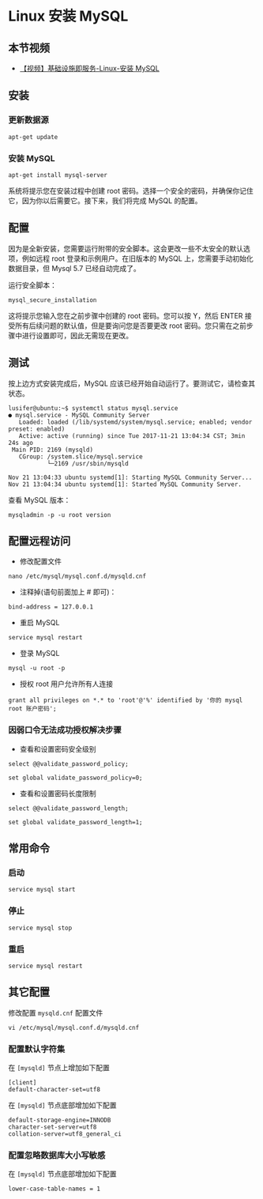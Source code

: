 # Linux 安装 MySQL

## 本节视频

- [【视频】基础设施即服务-Linux-安装 MySQL](https://www.bilibili.com/video/av27165678/)

## 安装

### 更新数据源

```text
apt-get update
```

### 安装 MySQL

```text
apt-get install mysql-server
```

系统将提示您在安装过程中创建 root 密码。选择一个安全的密码，并确保你记住它，因为你以后需要它。接下来，我们将完成 MySQL 的配置。

## 配置

因为是全新安装，您需要运行附带的安全脚本。这会更改一些不太安全的默认选项，例如远程 root 登录和示例用户。在旧版本的 MySQL 上，您需要手动初始化数据目录，但 Mysql 5.7 已经自动完成了。

运行安全脚本：

```text
mysql_secure_installation
```

这将提示您输入您在之前步骤中创建的 root 密码。您可以按 Y，然后 ENTER 接受所有后续问题的默认值，但是要询问您是否要更改 root 密码。您只需在之前步骤中进行设置即可，因此无需现在更改。

## 测试

按上边方式安装完成后，MySQL 应该已经开始自动运行了。要测试它，请检查其状态。

```text
lusifer@ubuntu:~$ systemctl status mysql.service
● mysql.service - MySQL Community Server
   Loaded: loaded (/lib/systemd/system/mysql.service; enabled; vendor preset: enabled)
   Active: active (running) since Tue 2017-11-21 13:04:34 CST; 3min 24s ago
 Main PID: 2169 (mysqld)
   CGroup: /system.slice/mysql.service
           └─2169 /usr/sbin/mysqld

Nov 21 13:04:33 ubuntu systemd[1]: Starting MySQL Community Server...
Nov 21 13:04:34 ubuntu systemd[1]: Started MySQL Community Server.
```

查看 MySQL 版本：

```text
mysqladmin -p -u root version
```

## 配置远程访问

- 修改配置文件

```text
nano /etc/mysql/mysql.conf.d/mysqld.cnf
```

- 注释掉(语句前面加上 # 即可)：

```text
bind-address = 127.0.0.1
```

- 重启 MySQL

```text
service mysql restart
```

- 登录 MySQL

```text
mysql -u root -p
```

- 授权 root 用户允许所有人连接

```text
grant all privileges on *.* to 'root'@'%' identified by '你的 mysql root 账户密码';
```

### 因弱口令无法成功授权解决步骤

- 查看和设置密码安全级别

```text
select @@validate_password_policy;
```

```text
set global validate_password_policy=0;
```

- 查看和设置密码长度限制

```text
select @@validate_password_length;
```

```text
set global validate_password_length=1;
```

## 常用命令

### 启动

```text
service mysql start
```

### 停止

```text
service mysql stop
```

### 重启

```text
service mysql restart
```

## 其它配置

修改配置 `mysqld.cnf` 配置文件

```text
vi /etc/mysql/mysql.conf.d/mysqld.cnf
```

### 配置默认字符集

在 `[mysqld]` 节点上增加如下配置

```text
[client]
default-character-set=utf8
```

在 `[mysqld]` 节点底部增加如下配置

```text
default-storage-engine=INNODB
character-set-server=utf8
collation-server=utf8_general_ci
```

### 配置忽略数据库大小写敏感

在 `[mysqld]` 节点底部增加如下配置

```text
lower-case-table-names = 1
```